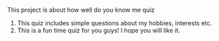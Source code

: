 This project is about how well do you know me quiz

1. This quiz includes simple questions about my hobbies, interests etc.
1. This is a fun time quiz for you guys! I hope you will like it.